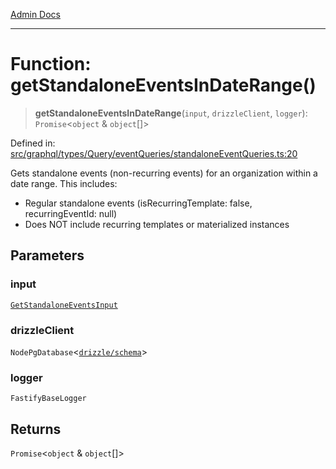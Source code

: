 [Admin Docs](/)

***

# Function: getStandaloneEventsInDateRange()

> **getStandaloneEventsInDateRange**(`input`, `drizzleClient`, `logger`): `Promise`\<`object` & `object`[]\>

Defined in: [src/graphql/types/Query/eventQueries/standaloneEventQueries.ts:20](https://github.com/gautam-divyanshu/talawa-api/blob/7e7d786bbd7356b22a3ba5029601eed88ff27201/src/graphql/types/Query/eventQueries/standaloneEventQueries.ts#L20)

Gets standalone events (non-recurring events) for an organization within a date range.
This includes:
- Regular standalone events (isRecurringTemplate: false, recurringEventId: null)
- Does NOT include recurring templates or materialized instances

## Parameters

### input

[`GetStandaloneEventsInput`](../interfaces/GetStandaloneEventsInput.md)

### drizzleClient

`NodePgDatabase`\<[`drizzle/schema`](../../../../../../drizzle/schema/README.md)\>

### logger

`FastifyBaseLogger`

## Returns

`Promise`\<`object` & `object`[]\>
